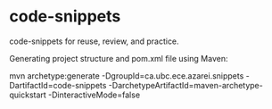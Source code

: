 code-snippets
=============

code-snippets for reuse, review, and practice.

Generating project structure and pom.xml file using Maven:

 mvn archetype:generate -DgroupId=ca.ubc.ece.azarei.snippets -DartifactId=code-snippets -DarchetypeArtifactId=maven-archetype-quickstart -DinteractiveMode=false